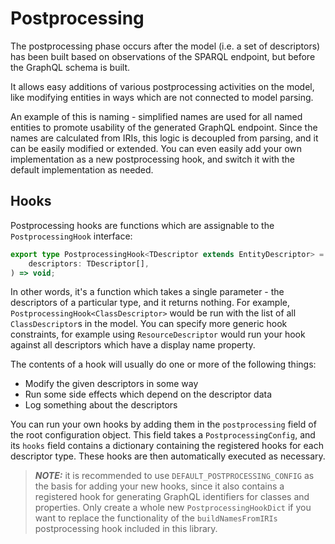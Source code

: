 # Postprocessing

The postprocessing phase occurs after the model
(i.e. a set of descriptors) has been built based on
observations of the SPARQL endpoint, but before the GraphQL schema
is built.

It allows easy additions of various postprocessing activities on the model,
like modifying entities in ways which are not connected to model parsing.

An example of this is naming - simplified names are used for all named
entities to promote usability of the generated GraphQL endpoint.
Since the names are calculated from IRIs, this logic is decoupled from parsing,
and it can be easily modified or extended. You can even easily add your own
implementation as a new postprocessing hook, and switch it with the default
implementation as needed.

## Hooks

Postprocessing hooks are functions which are assignable to the `PostprocessingHook` interface:

```ts
export type PostprocessingHook<TDescriptor extends EntityDescriptor> = (
    descriptors: TDescriptor[],
) => void;
```

In other words, it's a function which takes a single parameter - the descriptors of a particular
type, and it returns nothing. For example, `PostprocessingHook<ClassDescriptor>` would
be run with the list of all `ClassDescriptor`s in the model. You can specify more generic
hook constraints, for example using `ResourceDescriptor` would run your hook
against all descriptors which have a display name property.

The contents of a hook will usually do one or more of the following things:

- Modify the given descriptors in some way
- Run some side effects which depend on the descriptor data
- Log something about the descriptors

You can run your own hooks by adding them in the `postprocessing` field of the root configuration
object. This field takes a `PostprocessingConfig`, and its `hooks` field contains a dictionary
containing the registered hooks for each descriptor type. These hooks are then automatically
executed as necessary.

> **_NOTE:_** it is recommended to use `DEFAULT_POSTPROCESSING_CONFIG`
as the basis for adding your new hooks, since it also contains a registered hook
for generating GraphQL identifiers for classes and properties. Only create a whole new
`PostprocessingHookDict` if you want to replace the functionality of the
`buildNamesFromIRIs` postprocessing hook included in this library.
